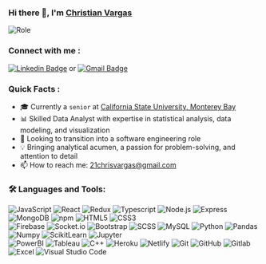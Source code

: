### Hi there 👋, I'm [Christian Vargas](https://github.com/c-vargas)
![Role](https://img.shields.io/badge/Role-Data_Analyst-green)

### Connect with me : <br>
[![Linkedin Badge](https://img.shields.io/badge/-Christian_Vargas-blue?style=flat-square&logo=Linkedin&logoColor=white&link=https://www.linkedin.com/in/christian-vargas21/)](https://www.linkedin.com/in/christian-vargas21/)
or [![Gmail Badge](https://img.shields.io/badge/-21chrisvargas@gmail.com-c14438?style=flat-square&logo=Gmail&logoColor=white&link=mailto:21chrisvargas@gmail.com)](mailto:21chrisvargas1@gmail.com)

### Quick Facts :

- 🎓 Currently a `senior` at [California State University, Monterey Bay](https://csumb.edu/scd/degree-programs/cs/)
- 📊 Skilled Data Analyst with expertise in statistical analysis, data modeling, and visualization
- 🔄 Looking to transition into a software engineering role
- 💡 Bringing analytical acumen, a passion for problem-solving, and attention to detail
- 📫 How to reach me: 21chrisvargas@gmail.com

### 🛠️ Languages and Tools:

![JavaScript](https://img.shields.io/badge/-JavaScript-black?style=flat-square&logo=javascript)
![React](https://img.shields.io/badge/-React-black?style=flat-square&logo=react)
![Redux](https://img.shields.io/badge/-Redux-black?style=flat-square&logo=Redux&logoColor=764ABC)
![Typescript](https://img.shields.io/badge/-Typescript-black?style=flat-square&logo=Typescript)
![Node.js](https://img.shields.io/badge/-Node.js-black?style=flat-square&logo=Node.js)
![Express](https://img.shields.io/badge/-Express.js-black?style=flat-square&logo=express)
![MongoDB](https://img.shields.io/badge/-MongoDB-black?style=flat-square&logo=mongodb)
![npm](https://img.shields.io/badge/-npm-black?style=flat-square&logo=npm)
![HTML5](https://img.shields.io/badge/-HTML5-black?style=flat-square&logo=html5&logoColor=E34F26)
![CSS3](https://img.shields.io/badge/-CSS3-black?style=flat-square&logo=css3&logoColor=1572B6)
<br>
![Firebase](https://img.shields.io/badge/-Firebase-black?style=flat-square&logo=Firebase)
![Socket.io](https://img.shields.io/badge/-Socket-black?style=flat-square&logo=socket.io)
![Bootstrap](https://img.shields.io/badge/-Bootstrap-black?style=flat-square&logo=bootstrap)
![SCSS](https://img.shields.io/badge/-SCSS-black?style=flat-square&logo=SASS)
![MySQL](https://img.shields.io/badge/-MySQL-black?style=flat-square&logo=MySQL)
![Python](https://img.shields.io/badge/-Python-black?style=flat-square&logo=Python)
![Pandas](https://img.shields.io/badge/-Pandas-black?style=flat-square&logo=Pandas)
![Numpy](https://img.shields.io/badge/-Numpy-black?style=flat-square&logo=Numpy)
![ScikitLearn](https://img.shields.io/badge/-ScikitLearn-black?style=flat-square&logo=ScikitLearn)
![Jupyter](https://img.shields.io/badge/-Jupyter-black?style=flat-square&logo=Jupyter)
<br>
![PowerBI](https://img.shields.io/badge/-PowerBI-black?style=flat-square&logo=PowerBI)
![Tableau](https://img.shields.io/badge/-Tableau-black?style=flat-square&logo=Tableau)
![C++](https://img.shields.io/badge/-C++-black?style=flat-square&logo=c)
![Heroku](https://img.shields.io/badge/-Heroku-black?style=flat-square&logo=heroku)
![Netlify](https://img.shields.io/badge/-Netlify-black?style=flat-square&logo=netlify)
![Git](https://img.shields.io/badge/-Git-black?style=flat-square&logo=git)
![GitHub](https://img.shields.io/badge/-GitHub-black?style=flat-square&logo=github)
![Gitlab](https://img.shields.io/badge/-Gitlab-black?style=flat-square&logo=gitlab)
![Excel](https://img.shields.io/badge/-Excel-black?logo=microsoft-excel&logoColor=217346)
![Visual Studio Code](https://img.shields.io/badge/-Visual%20Studio%20Code-black?style=flat-square&logo=visual-studio-code&logoColor=007ACC)
